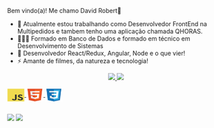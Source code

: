 Bem vindo(a)! Me chamo David Robert👋


- 🔭 Atualmente estou trabalhando como Desenvolvedor FrontEnd na Multipedidos e tambem tenho uma aplicação chamada QHORAS.
- 👨🏽‍💻 Formado em Banco de Dados e formado em técnico em Desenvolvimento de Sistemas
- 🌱 Desenvolvedor React/Redux, Angular, Node e o que vier!
- ⚡ Amante de filmes, da natureza e tecnologia!

<div align="center">
  <a href="https://github.com/DavidRobertdeSouza">
  <img height="180em" src="https://github-readme-stats.vercel.app/api?username=DavidRobertdeSouza&show_icons=true&theme=merko&include_all_commits=true"/>
  <img height="180em" src="https://github-readme-stats.vercel.app/api/top-langs/?username=DavidRobertdeSouza&layout=compact&langs_count=7&theme=merko"/>
</div>

<div style="display: inline_block"><br>
  <img align="center" alt="David-Javascript" height="30" width="40" src="https://raw.githubusercontent.com/devicons/devicon/master/icons/javascript/javascript-original.svg">
  <img align="center" alt="David-HTML" height="30" width="40" src="https://raw.githubusercontent.com/devicons/devicon/master/icons/html5/html5-original.svg" />
  <img align="center" alt="David-CSS" height="30" width="40" src="https://raw.githubusercontent.com/devicons/devicon/master/icons/css3/css3-original.svg" />
</div>
  
  ##
  
  <div> 
  <a href="https://www.instagram.com/david_rob33" target="_blank"><img src="https://img.shields.io/badge/-Instagram-%23E4405F?style=for-the-badge&logo=instagram&logoColor=white" target="_blank"></a>
  <a href="https://br.linkedin.com/in/davidrobertdesouza" target="_blank"><img src="https://img.shields.io/badge/-LinkedIn-%230077B5?style=for-the-badge&logo=linkedin&logoColor=white" target="_blank"></a> 
 
 
 
</div>
  

